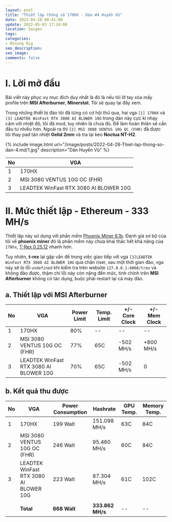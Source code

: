 ```yaml
---
layout: post
title: "Thiết lập thông số 170HX - Dàn #4 Huyền Vũ"
date: 2022-04-28 00:41:00
update: 2022-05-03 17:24:00
location: Saigon
tags:
categories:
- Mining Rig
seo_description:
seo_image:
comments: false
---
```

# I. Lời mở đầu
Bài viết này phục vụ mục đích duy nhất là đó là nếu tôi lỡ tay xóa mấy profile trên **MSI Afterburner**, **Minerstat**.
Tôi sẽ quay lại đây xem.

Trong những thiết bị đào tôi đã từng có cơ hội thử qua, hai vga `[1] 170HX` và `[3] LEADTEK WinFast RTX 3080 AI BLOWER 10G`
trong dàn này cực kì nhạy cảm với nhiệt độ, tôi đã mod, tuy nhiên là chưa đủ. Để làm hoàn thiện sẽ cần đầu tư nhiều hơn.
Ngoài ra thì `[2] MSI 3080 VENTUS 10G OC (FHR)` đã được tôi thay pad tản nhiệt **Gelid 2mm**  và tra lại keo **Noctua NT-H2**.

{% include image.html url="/image/posts/2022-04-28-Thiet-lap-thong-so-dan-4.md/1.jpg" description="Dàn Huyền Vũ" %}

| No | VGA                                    |
|----|----------------------------------------|
| 1  | 170HX                                  |
| 2  | MSI 3080 VENTUS 10G OC (FHR)           |
| 3  | LEADTEK WinFast RTX 3080 AI BLOWER 10G |

# II. Mức thiết lập - Ethereum - 333 MH/s
Thiết lập này sử dụng với phần mềm [Phoenix Miner 6.1b](https://bitcointalk.org/index.php?topic=2647654.0). Đánh giá
sơ bộ của tôi về **phoenix miner** đó là phần mềm này chưa khai thác hết khả năng của `170hx`, [T-Rex 0.25.12](https://github.com/trexminer/T-Rex/releases/tag/0.25.12)
nhanh hơn.

Tuy nhiên, **t-rex** lại gặp vấn đề trong việc giao tiếp với vga `[3]LEADTEK WinFast RTX 3080 AI BLOWER 10G` qua chân riser, sau một thời gian
đào, vga này sẽ bị lỗi `undefined` khi kiểm tra trên website `127.0.0.1:4068/trex` và không đào được, thậm chí lỗi này còn nặng đến mức,
tinh chỉnh trên **MSI Afterburner**  không có tác dụng, buộc phải restart lại cả máy đào.


## a. Thiết lập với MSI Afterburner

| No | VGA                                    | Power Limit | Temp. Limit | +/- Core Clock | +/- Mem Clock |
|----|----------------------------------------|-------------|-------------|----------------|---------------|
| 1  | 170HX                                  | 80%         | --          | --             | --            |
| 2  | MSI 3080 VENTUS 10G OC (FHR)           | 77%         | 65C         | -502 MH/s      | +800 MH/s     |
| 3  | LEADTEK WinFast RTX 3080 AI BLOWER 10G | 70%         | 65C         | -502 MH/s      | 0             |


## b. Kết quả thu được

| No | VGA                                    | Power Consumption | Hashrate         | GPU Temp. | Memory Temp. |
|----|----------------------------------------|-------------------|------------------|-----------|--------------|
| 1  | 170HX                                  | 199 Walt          | 151.098 MH/s     | 63C       | 84C          |
| 2  | MSI 3080 VENTUS 10G OC (FHR)           | 246 Walt          | 95.460 MH/s      | 60C       | 84C          |
| 3  | LEADTEK WinFast RTX 3080 AI BLOWER 10G | 223 Walt          | 87.304 MH/s      | 61C       | 102C         |
|    |                                        |                   |                  |           |              |
|    | **Total**                              | **668 Walt**      | **333.862 MH/s** | --        | --           |
